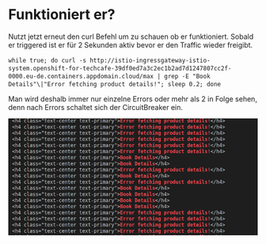 # Funktioniert er?



Nutzt jetzt erneut den curl Befehl um zu schauen ob er funktioniert. Sobald er triggered ist er für 2 Sekunden aktiv bevor er den Traffic wieder freigibt.

```text
while true; do curl -s http://istio-ingressgateway-istio-system.openshift-for-techcafe-39df0ed7a3c2ec1b2ad7d1247807cc2f-0000.eu-de.containers.appdomain.cloud/max | grep -E "Book Details"\|"Error fetching product details!"; sleep 0.2; done
```

Man wird deshalb immer nur einzelne Errors oder mehr als 2 in Folge sehen, denn nach Errors schaltet sich der CircuitBreaker ein.

![](../../../.gitbook/assets/image%20%28119%29.png)

